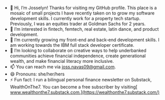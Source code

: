 - 👋 Hi, I’m Josselyn! Thanks for visiting my GitHub profile. This place is a mosaic of small projects I have recently taken on to grow my software development skills.
    I currently work for a property tech startup. Previously, I was an equities trader at Goldman Sachs for 2 years. 
- 👀 I’m interested in fintech, femtech, real estate, latin dance, and product development. 
- 🌱 I’m currently growing my front-end and back-end development skills. I am working towards the IBM full stack developer certificate. 
- 💞️ I’m looking to collaborate on creative ways to help underbanked communities achieve financial independence, create generational wealth, and make financial literacy more inclusive. 
- 📫 You can reach me via joss.navas09@gmail.com.
- 😄 Pronouns: she/her/hers
- ⚡ Fun fact: I run a bilingual personal finance newsletter on Substack, WealthOnThe7. You can become a free subscriber by visiting[ www.wealthonthe7.substack.com.](https://wealthonthe7.substack.com/)

<!---
navjos/navjos is a ✨ special ✨ repository because its `README.md` (this file) appears on your GitHub profile.
You can click the Preview link to take a look at your changes.
--->
